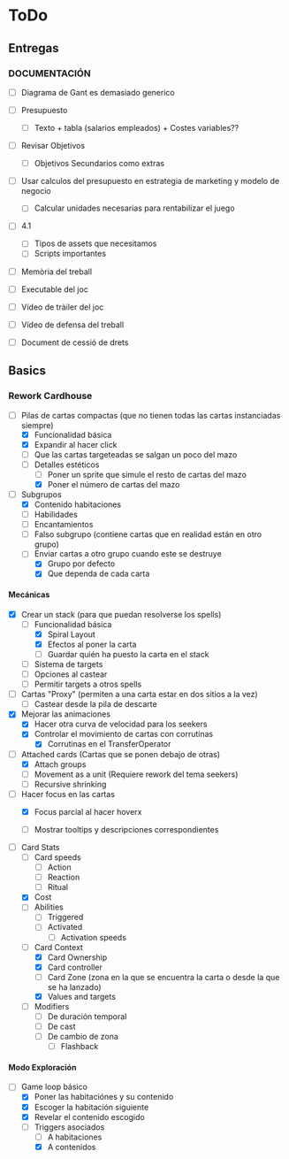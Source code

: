 # ToDo

## Entregas

### DOCUMENTACIÓN

- [ ] Diagrama de Gant es demasiado generico
- [ ] Presupuesto 
  - [ ] Texto + tabla (salarios empleados) + Costes variables??
- [ ] Revisar Objetivos
  - [ ] Objetivos Secundarios como extras
- [ ] Usar calculos del presupuesto en estrategia de marketing y modelo de negocio
  - [ ] Calcular unidades necesarias para rentabilizar el juego
- [ ] 4.1
  - [ ] Tipos de assets que necesitamos
  - [ ] Scripts importantes
- [ ] Memòria del treball
- [ ] Executable del joc
- [ ] Vídeo de tràiler del joc
- [ ] Vídeo de defensa del treball
- [ ] Document de cessió de drets


## Basics

### Rework Cardhouse

- [ ] Pilas de cartas compactas (que no tienen todas las cartas instanciadas siempre)
  - [X] Funcionalidad básica
  - [x] Expandir al hacer click
  - [ ] Que las cartas targeteadas se salgan un poco del mazo
  - [ ] Detalles estéticos
    - [ ] Poner un sprite que simule el resto de cartas del mazo
    - [x] Poner el número de cartas del mazo

- [ ] Subgrupos
  - [x] Contenido habitaciones
  - [ ] Habilidades
  - [ ] Encantamientos
  - [ ] Falso subgrupo (contiene cartas que en realidad están en otro grupo)
  - [ ] Enviar cartas a otro grupo cuando este se destruye
    - [x] Grupo por defecto
    - [x] Que dependa de cada carta

#### Mecánicas

- [x] Crear un stack (para que puedan resolverse los spells)
  - [ ] Funcionalidad básica
    - [x] Spiral Layout
    - [x] Efectos al poner la carta
    - [ ] Guardar quién ha puesto la carta en el stack
  - [ ] Sistema de targets
  - [ ] Opciones al castear
  - [ ] Permitir targets a otros spells

- [ ] Cartas "Proxy" (permiten a una carta estar en dos sitios a la vez)
  - [ ] Castear desde la pila de descarte
  
- [x] Mejorar las animaciones
  - [x] Hacer otra curva de velocidad para los seekers
  - [x] Controlar el movimiento de cartas con corrutinas
    - [x] Corrutinas en el TransferOperator
  
- [ ] Attached cards (Cartas que se ponen debajo de otras)
  - [x] Attach groups
  - [ ] Movement as a unit (Requiere rework del tema seekers)
  - [ ] Recursive shrinking
  
- [ ] Hacer focus en las cartas
  - [x] Focus parcial al hacer hoverx
  - [ ] Mostrar tooltips y descripciones correspondientes


- [ ] Card Stats
  - [ ] Card speeds
    - [ ] Action
    - [ ] Reaction
    - [ ] Ritual
  - [x] Cost
  - [ ] Abilities
    - [ ] Triggered
    - [ ] Activated
      - [ ] Activation speeds
  - [ ] Card Context
    - [x] Card Ownership
    - [x] Card controller
    - [ ] Card Zone (zona en la que se encuentra la carta o desde la que se ha lanzado)
    - [x] Values and targets
  - [ ] Modifiers
    - [ ] De duración temporal
    - [ ] De cast
    - [ ] De cambio de zona
      - [ ] Flashback

#### Modo Exploración

- [ ] Game loop básico
  - [x] Poner las habitaciónes y su contenido
  - [x] Escoger la habitación siguiente
  - [x] Revelar el contenido escogido
  - [ ] Triggers asociados
    - [ ] A habitaciones
    - [x] A contenidos